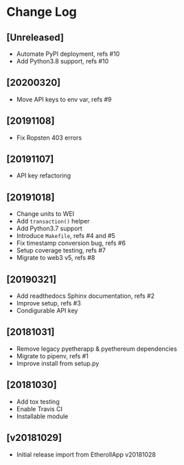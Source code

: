 # Change Log

## [Unreleased]

  - Automate PyPI deployment, refs #10
  - Add Python3.8 support, refs #10


## [20200320]

  - Move API keys to env var, refs #9

## [20191108]

  - Fix Ropsten 403 errors


## [20191107]

  - API key refactoring


## [20191018]

  - Change units to WEI
  - Add `transaction()` helper
  - Add Python3.7 support
  - Introduce `Makefile`, refs #4 and #5
  - Fix timestamp conversion bug, refs #6
  - Setup coverage testing, refs #7
  - Migrate to web3 v5, refs #8


## [20190321]

  - Add readthedocs Sphinx documentation, refs #2
  - Improve setup, refs #3
  - Condigurable API key


## [20181031]

  - Remove legacy pyetherapp & pyethereum dependencies
  - Migrate to pipenv, refs #1
  - Improve install from setup.py


## [20181030]

  - Add tox testing
  - Enable Travis CI
  - Installable module


## [v20181029]

  - Initial release import from EtherollApp v20181028
